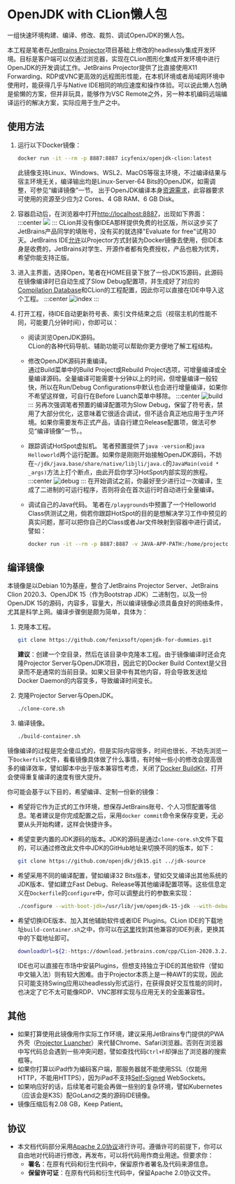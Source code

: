 # OpenJDK with CLion懒人包

一组快速环境构建、编译、修改、裁剪、调试OpenJDK的懒人包。

本工程是笔者在[JetBrains Projector](https://github.com/JetBrains/projector-server)项目基础上修改的headlessly集成开发环境。目标是客户端可以仅通过浏览器，实现在CLion图形化集成开发环境中进行OpenJDK的开发调试工作。JetBrains Projector提供了比直接使用X11 Forwarding、RDP或VNC更高效的远程图形性能，在本机环境或者局域网环境中使用时，能获得几乎与Native IDE相同的响应速度和操作体验。可以说此懒人包确是偷懒的方案，但并非玩具，能够作为VSC Remote之外，另一种本机编码远端编译运行的解决方案，实际应用于生产之中。

## 使用方法

1. 运行以下Docker镜像：
    ```bash
    docker run -it --rm -p 8887:8887 icyfenix/openjdk-clion:latest
    ```
    此镜像支持Linux、Windows、WSL2、MacOS等宿主环境，不过编译结果与宿主环境无关，编译输出均是Linux-Server-64 Bits的OpenJDK，如需调整，可参见“编译镜像”一节。
    出于OpenJDK编译本身[资源需求](https://hg.openjdk.java.net/jdk/jdk/raw-file/tip/doc/building.html#build-hardware-requirements)，此容器要求可使用的资源至少应为2 Cores、4 GB RAM、6 GB Disk。

2. 容器启动后，在浏览器中打开[http://localhost:8887](http://localhost:8887)，出现如下界面：
   :::center
   ![](./images/reg.png)
   :::
   CLion并没有像IDEA那样提供免费的社区版，所以这步买了JetBrains产品同学的填账号，没有买的就选择"Evaluate for free"试用30天。JetBrains IDE[允许](https://github.com/JetBrains/projector-docker#license)以Projector方式封装为Docker镜像去使用，但IDE本身是收费的，JetBrains对学生、开源作者都有免费授权，产品也极为优秀，希望你能支持正版。

3. 进入主界面，选择Open，笔者在HOME目录下放了一份JDK15源码，此源码在镜像编译时已自动生成了Slow Debug配置项，并生成好了对应的[Compilation Database](https://hg.openjdk.java.net/jdk/jdk/raw-file/tip/doc/ide.html)和CLion的工程配置，因此你可以直接在IDE中导入这个工程。
    :::center
    ![index](./images/index.png)
    :::

4. 打开工程，待IDE自动更新符号表、索引文件结束之后（视宿主机的性能不同，可能要几分钟时间），你即可以：
    - 阅读浏览OpenJDK源码。<br/>CLion的各种代码导航、辅助功能可以帮助你更方便地了解工程结构。
    - 修改OpenJDK源码并重编译。<br/>通过Build菜单中的Build Project或Rebuild Project选项，可增量编译或全量编译源码。全量编译可能需要十分钟以上的时间，但增量编译一般较快，所以在Run/Debug Configurations中默认也会进行增量编译，如果你不希望这样做，可自行在Before Luanch菜单中移除。
      :::center
      ![build](./images/build.png)
      :::
      另再次强调笔者预置的编译配置项为Slow Debug，保留了符号表，禁用了大部分优化，这意味着它很适合调试，但不适合真正地应用于生产环境。如果你需要发布正式产品，请自行建立Release配置项，做法可参见“编译镜像”一节。。

    - 跟踪调试HotSpot虚拟机。
      笔者预置提供了`java -version`和`java Helloworld`两个运行配置。如果你是刚刚开始接触OpenJDK源码，不妨在`~/jdk/java.base/share/native/libjli/java.c`的`JavaMain(void * _args)`方法上打个断点，由此开启你学习HotSpot内部实现的旅程。
      :::center
      ![debug](./images/debug.png)
      :::
      在开始调试之前，你最好至少进行过一次编译，生成了二进制的可运行程序，否则将会在首次运行时自动进行全量编译。

    - 调试自己的Java代码。
      笔者在`/playgrounds`中预置了一个Helloworld Class供测试之用，倘若你跟踪HotSpot的目的是想解决学习工作中预见的真实问题，那可以把你自己的Class或者Jar文件映射到容器中进行调试，譬如：
        ```bash
      docker run -it --rm -p 8887:8887 -v JAVA-APP-PATH:/home/projector-user/playgrounds icyfenix/openjdk-clion:latest
        ```


## 编译镜像

本镜像是以Debian 10为基座，整合了JetBrains Projector Server、JetBrains Clion 2020.3、OpenJDK 15（作为Bootstrap JDK）二进制包，以及一份OpenJDK 15的源码，内容多，容量大，所以编译镜像必须具备良好的网络条件，尤其是科学上网。编译步骤倒是颇为简单，具体为：

1. 克隆本工程。
   ```bash
   git clone https://github.com/fenixsoft/openjdk-for-dummies.git
   ```
   **建议**：创建一个空目录，然后在该目录中克隆本工程。由于镜像编译时还会克隆Projector Server与OpenJDK项目，因此它的Docker Build Context是父目录而不是通常的当前目录。如果父目录中有其他内容，将会导致发送给Docker Daemon的内容变多，导致编译时间变长。

2. 克隆Projector Server与OpenJDK。
   ```bash
   ./clone-core.sh
   ```

3. 编译镜像。
   ```bash
   ./build-container.sh
   ```
镜像编译的过程是完全傻瓜式的，但是实际内容很多，时间也很长，不妨先浏览一下`Dockerfile`文件，看看镜像具体做了什么事情，有时候一些小的修改会提高很多的编译效率，譬如脚本中出于版本兼容性考虑，关闭了[Docker BuildKit](https://docs.docker.com/develop/develop-images/build_enhancements/)，打开会使得重复编译的速度有很大提升。

你可能会基于以下目的，希望编译、定制一份新的镜像：

- 希望将它作为正式的工作环境，想保存JetBrains账号、个人习惯配置等信息。笔者建议是你完成配置之后，采用`docker commit`命令来保存变更，无必要从头开始构建，这样会快捷许多。

- 希望变更内置的JDK源码的版本。JDK的源码是通过`clone-core.sh`文件下载的，可以通过修改此文件中JDK的GitHub地址来切换不同的版本，如下：

  ```bash
  git clone https://github.com/openjdk/jdk15.git ../jdk-source
  ```

- 希望采用不同的编译配置，譬如编译32 Bits版本，譬如交叉编译出其他系统的JDK版本、譬如建立Fast Debug、Release等其他编译配置项等。这些信息定义在`Dockerfile`的`configure`中，你可以调整此行的参数来实现：

  ```bash
  ./configure --with-boot-jdk=/usr/lib/jvm/openjdk-15-jdk --with-debug-level=slowdebug --disable-warnings-as-errors --build=x86_64-unknown-linux-gnu --host=x86_64-unknown-linux-gnu --with-version-opt=icyfenix.cn
  ```

- 希望切换IDE版本、加入其他辅助软件或者IDE Plugins。CLion IDE的下载地址`build-container.sh`之中，你可以在[这里](https://github.com/JetBrains/projector-installer/blob/master/projector_installer/compatible_ide.json)找到其他兼容的IDE列表，更换其中的下载地址即可。

  ```bash
  downloadUrl=${2:-https://download.jetbrains.com/cpp/CLion-2020.3.2.tar.gz}
  ```

  IDE也可以直接在市场中安装Plugins，但想支持独立于IDE的其他软件（譬如中文输入法）则有较大困难。由于Projector本质上是一种AWT的实现，因此只可能支持Swing应用以headlessly形式运行，在获得良好交互性能的同时，也决定了它不太可能像RDP、VNC那样实现与应用无关的全面兼容性。

## 其他

- 如果打算使用此镜像用作实际工作环境，建议采用JetBrains专门提供的PWA外壳（[Projector Luancher](https://github.com/JetBrains/projector-client/releases)）来代替Chrome、Safari浏览器。否则在浏览器中写代码总会遇到一些冲突问题，譬如查找代码`Ctrl+F`却弹出了浏览器的搜索框等。
- 如果你打算以iPad作为编码客户端，那服务器就不能使用SSL（仅能用HTTP，不能用HTTPS），因为iPad不支持[Self-Signed](https://en.wikipedia.org/wiki/Self-signed_certificate) WebSockets。
- 如果响应好的话，后续笔者可能会再做一些别的复杂环境，譬如Kubernetes（应该会是K3S）配GoLand之类的源码IDE镜像。
- 镜像压缩后有2.08 GB，Keep Patient。

## 协议

- 本文档代码部分采用[Apache 2.0协议](https://www.apache.org/licenses/LICENSE-2.0)进行许可。遵循许可的前提下，你可以自由地对代码进行修改，再发布，可以将代码用作商业用途。但要求你：
  - **署名**：在原有代码和衍生代码中，保留原作者署名及代码来源信息。
  - **保留许可证**：在原有代码和衍生代码中，保留Apache 2.0协议文件。

